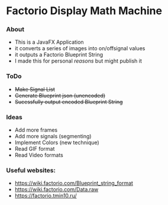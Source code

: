 # Factorio Display Math Machine

### About
* This is a JavaFX Application
* it converts a series of images into on/offsignal values
* it outputs a Factorio Blueprint String
* I made this for personal *reasons* but might publish it

### ToDo
* ~~Make Signal List~~
* ~~Generate Blueprint json (unencoded)~~
* ~~Sucessfully output encoded Blueprint String~~

### Ideas
* Add more frames
* Add more signals (segmenting)
* Implement Colors (new technique)
* Read GIF format
* Read Video formats

### Useful websites:
* https://wiki.factorio.com/Blueprint_string_format
* https://wiki.factorio.com/Data.raw
* https://factorio.tmin10.ru/

